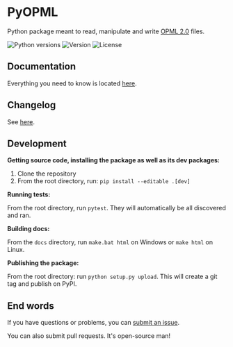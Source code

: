 # PyOPML

Python package meant to read, manipulate and write [OPML 2.0](http://opml.org/spec2.opml) files.

![Python versions](https://img.shields.io/pypi/pyversions/pyopml.svg?link=https://pypi.python.org/pypi/pyopml) ![Version](https://img.shields.io/pypi/v/pyopml.svg?link=https://pypi.python.org/pypi/pyopml) ![License](https://img.shields.io/pypi/l/pyopml.svg?link=https://pypi.python.org/pypi/pyopml?link=https://github.com/EpocDotFr/pyopml/blob/master/LICENSE.md)

## Documentation

Everything you need to know is located [here](https://epocdotfr.github.io/pyopml/).

## Changelog

See [here](https://github.com/EpocDotFr/pyopml/releases).

## Development

**Getting source code, installing the package as well as its dev packages:**

  1. Clone the repository
  2. From the root directory, run: `pip install --editable .[dev]`

**Running tests:**

From the root directory, run `pytest`. They will automatically be all discovered and ran.

**Building docs:**

From the `docs` directory, run `make.bat html` on Windows or `make html` on Linux.

**Publishing the package:**

From the root directory: run `python setup.py upload`. This will create a git tag and publish on PyPI.

## End words

If you have questions or problems, you can [submit an issue](https://github.com/EpocDotFr/pyopml/issues).

You can also submit pull requests. It's open-source man!

